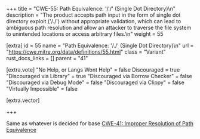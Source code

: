 +++
title = "CWE-55: Path Equivalence: '/./' (Single Dot Directory)\n"
description = "The product accepts path input in the form of single dot directory exploit ('/./') without appropriate validation, which can lead to ambiguous path resolution and allow an attacker to traverse the file system to unintended locations or access arbitrary files.\n"
weight = 55

[extra]
id = 55
name = "Path Equivalence: '/./' (Single Dot Directory)\n"
url = "https://cwe.mitre.org/data/definitions/55.html"
class = "Variant"
rust_docs_links = []
parent = "41"

[extra.vote]
"No Help, or Langs Wont Help" = false
Discouraged = true
"Discouraged via Library" = true
"Discouraged via Borrow Checker" = false
"Discouraged via Debug Mode" = false
"Discouraged via Clippy" = false
"Virtually Impossible" = false

[extra.vector]

+++

Same as whatever is decided for base [CWE-41: Improper Resolution of Path Equivalence](/rust-are-we-secure-yet/cwes/cwe-41)